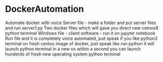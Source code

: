 # DockerAutomation
Automate docker with voice
Server file - make a folder and put server files and run server1.py
Two docker files which will gave you direct new cetnos8 python terminal 
WIndows file - client software - run it on jupyter notebook
Run file and it is completely voice automated, just speak
if you like python3 terminal on fresh centos image of docker, just speak like run python it will launch
python terminal in a new os within a second
you can launch hunderds of fresh new operating system python terminal
